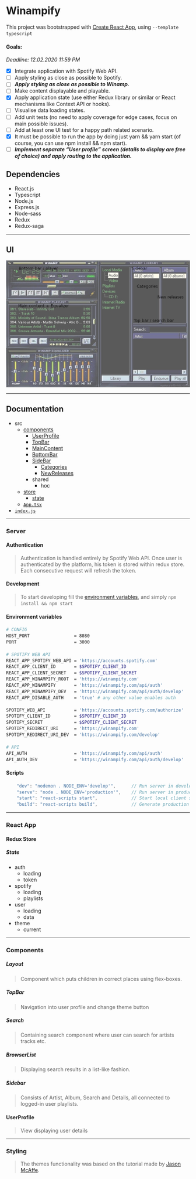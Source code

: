 # Winampify
This project was bootstrapped with [Create React App](https://github.com/facebook/create-react-app), using `--template typescript`
#### Goals:
*Deadline: 12.02.2020 11:59 PM*
- [X] Integrate application with Spotify Web API.
- [ ] Apply styling as close as possible to Spotify.
- [ ] ***Apply styling as close as possible to Winamp.***
- [ ] Make content displayable and playable.
- [X] Apply application state (use either Redux library or similar or React mechanisms like
Context API or hooks).
- [ ] Visualise data loading states.
- [ ] Add unit tests (no need to apply coverage for edge cases, focus on main possible
issues).
- [ ] Add at least one UI test for a happy path related scenario.
- [X] It must be possible to run the app by doing just yarn &amp;&amp; yarn start (of course,
you can use npm install &amp;&amp; npm start).
- [ ] ***Implement separate “User profile” screen (details to display are free of choice) and
apply routing to the application.***

## Dependencies
- React.js
- Typescript
- Node.js
- Express.js
- Node-sass
- Redux 
- Redux-saga

---

## UI
![ui](spotify-winamp-concept.png)

---

## Documentation
- src
    - [components](#components)
        - [UserProfile](#userprofile)
        - [TopBar](#topbar)
        - [MainContent](#maincontent)
        - [BottomBar](#bottombar)
        - [SideBar](#sidebar)
            - [Categories](#categories)
            - [NewReleases](#newreleases)
        - shared
            - hoc
    - [store](#redux-store)
        - [state](#state)
    - [`App.tsx`](#react-app)
- [`index.js`](#server)

---

### Server
#### Authentication
> Authentication is handled entirely by Spotify Web API. Once user is authenticated by the platform, his token is stored within redux store. Each consecutive request will refresh the token.

#### Development
> To start developing fill the [environment variables](#environment-variables), and simply `npm install && npm start`
#### Environment variables
```sh
# CONFIG
HOST_PORT                 = 8080
PORT                      = 3000

# SPOTIFY WEB API
REACT_APP_SPOTIFY_WEB_API = 'https://accounts.spotify.com'
REACT_APP_CLIENT_ID       = $SPOTIFY_CLIENT_ID
REACT_APP_CLIENT_SECRET   = $SPOTIFY_CLIENT_SECRET
REACT_APP_WINAMPIFY_ROOT  = 'https://winampify.com'
REACT_APP_WINAMPIFY       = 'https://winampify.com/api/auth'
REACT_APP_WINAMPIFY_DEV   = 'https://winampify.com/api/auth/develop'
REACT_APP_DISABLE_AUTH    = 'true' # any other value enables auth

SPOTIFY_WEB_API           = 'https://accounts.spotify.com/authorize'
SPOTIFY_CLIENT_ID         = $SPOTIFY_CLIENT_ID
SPOTIFY_SECRET            = $SPOTIFY_CLIENT_SECRET
SPOTIFY_REDIRECT_URI      = 'https://winampify.com'
SPOTIFY_REDIRECT_URI_DEV  = 'https://winampify.com/develop'

# API
API_AUTH                  = 'https://winampify.com/api/auth'
API_AUTH_DEV              = 'https://winampify.com/api/auth/develop'
```

#### Scripts
```javascript
    "dev": "nodemon . NODE_ENV='develop'",      // Run server in development mode
    "serve": "node . NODE_ENV='production'",    // Run server in production mode
    "start": "react-scripts start",             // Start local client server
    "build": "react-scripts build",             // Generate production build with CRA
```

---

### React App

#### Redux Store
##### State
- auth
    - loading
    - token
- spotify
    - loading
    - playlists
- user
    - loading
    - data
- theme
    - current

---

### Components 
##### Layout
> Component which puts children in correct places using flex-boxes.

##### TopBar
> Navigation into user profile and change theme button

##### Search 
> Containing search component where user can search for artists tracks etc.

##### BrowserList
> Displaying search results in a list-like fashion.

##### Sidebar
> Consists of Artist, Album, Search and Details, all connected to logged-in user playlists.

#### UserProfile
> View displaying user details

---

### Styling
> The themes functionality was based on the tutorial made by [Jason McAffe](https://medium.com/@jasonlmcaffee/theming-with-react-and-sass-c7a6882fd26b).

